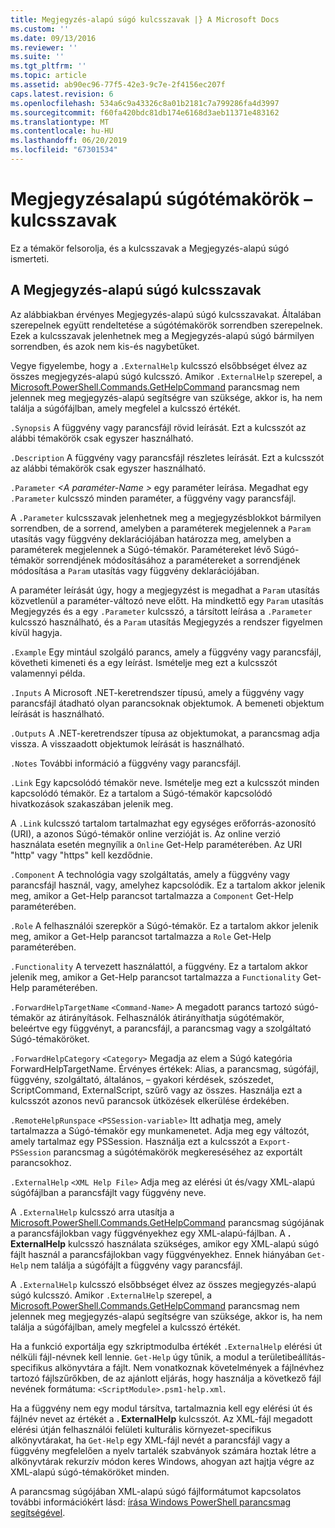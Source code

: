 ```yaml
---
title: Megjegyzés-alapú súgó kulcsszavak |} A Microsoft Docs
ms.custom: ''
ms.date: 09/13/2016
ms.reviewer: ''
ms.suite: ''
ms.tgt_pltfrm: ''
ms.topic: article
ms.assetid: ab90ec96-77f5-42e3-9c7e-2f4156ec207f
caps.latest.revision: 6
ms.openlocfilehash: 534a6c9a43326c8a01b2181c7a799286fa4d3997
ms.sourcegitcommit: f60fa420bdc81db174e6168d3aeb11371e483162
ms.translationtype: MT
ms.contentlocale: hu-HU
ms.lasthandoff: 06/20/2019
ms.locfileid: "67301534"
---
```

# <a name="comment-based-help-keywords"></a>Megjegyzésalapú súgótémakörök – kulcsszavak

Ez a témakör felsorolja, és a kulcsszavak a Megjegyzés-alapú súgó ismerteti.

## <a name="keywords-in-comment-based-help"></a>A Megjegyzés-alapú súgó kulcsszavak

Az alábbiakban érvényes Megjegyzés-alapú súgó kulcsszavakat. Általában szerepelnek együtt rendeltetése a súgótémakörök sorrendben szerepelnek. Ezek a kulcsszavak jelenhetnek meg a Megjegyzés-alapú súgó bármilyen sorrendben, és azok nem kis-és nagybetűket.

Vegye figyelembe, hogy a `.ExternalHelp` kulcsszó elsőbbséget élvez az összes megjegyzés-alapú súgó kulcsszó. Amikor `.ExternalHelp` szerepel, a [Microsoft.PowerShell.Commands.GetHelpCommand](/dotnet/api/Microsoft.PowerShell.Commands.gethelpcommand) parancsmag nem jelennek meg megjegyzés-alapú segítségre van szüksége, akkor is, ha nem találja a súgófájlban, amely megfelel a kulcsszó értékét.

`.Synopsis` A függvény vagy parancsfájl rövid leírását. Ezt a kulcsszót az alábbi témakörök csak egyszer használható.

`.Description` A függvény vagy parancsfájl részletes leírását. Ezt a kulcsszót az alábbi témakörök csak egyszer használható.

`.Parameter` *\<A paraméter-Name >* egy paraméter leírása. Megadhat egy `.Parameter` kulcsszó minden paraméter, a függvény vagy parancsfájl.

A `.Parameter` kulcsszavak jelenhetnek meg a megjegyzésblokkot bármilyen sorrendben, de a sorrend, amelyben a paraméterek megjelennek a `Param` utasítás vagy függvény deklarációjában határozza meg, amelyben a paraméterek megjelennek a Súgó-témakör. Paramétereket lévő Súgó-témakör sorrendjének módosításához a paramétereket a sorrendjének módosítása a `Param` utasítás vagy függvény deklarációjában.

A paraméter leírását úgy, hogy a megjegyzést is megadhat a `Param` utasítás közvetlenül a paraméter-változó neve előtt. Ha mindkettő egy `Param` utasítás Megjegyzés és a egy `.Parameter` kulcsszó, a társított leírása a `.Parameter` kulcsszó használható, és a `Param` utasítás Megjegyzés a rendszer figyelmen kívül hagyja.

`.Example` Egy mintául szolgáló parancs, amely a függvény vagy parancsfájl, követheti kimeneti és a egy leírást. Ismételje meg ezt a kulcsszót valamennyi példa.

`.Inputs` A Microsoft .NET-keretrendszer típusú, amely a függvény vagy parancsfájl átadható olyan parancsoknak objektumok. A bemeneti objektum leírását is használható.

`.Outputs` A .NET-keretrendszer típusa az objektumokat, a parancsmag adja vissza. A visszaadott objektumok leírását is használható.

`.Notes` További információ a függvény vagy parancsfájl.

`.Link` Egy kapcsolódó témakör neve. Ismételje meg ezt a kulcsszót minden kapcsolódó témakör. Ez a tartalom a Súgó-témakör kapcsolódó hivatkozások szakaszában jelenik meg.

A `.Link` kulcsszó tartalom tartalmazhat egy egységes erőforrás-azonosító (URI), a azonos Súgó-témakör online verzióját is. Az online verzió használata esetén megnyílik a `Online` Get-Help paraméterében. Az URI "http" vagy "https" kell kezdődnie.

`.Component` A technológia vagy szolgáltatás, amely a függvény vagy parancsfájl használ, vagy, amelyhez kapcsolódik. Ez a tartalom akkor jelenik meg, amikor a Get-Help parancsot tartalmazza a `Component` Get-Help paraméterében.

`.Role` A felhasználói szerepkör a Súgó-témakör. Ez a tartalom akkor jelenik meg, amikor a Get-Help parancsot tartalmazza a `Role` Get-Help paraméterében.

`.Functionality` A tervezett használattól, a függvény. Ez a tartalom akkor jelenik meg, amikor a Get-Help parancsot tartalmazza a `Functionality` Get-Help paraméterében.

`.ForwardHelpTargetName` `<Command-Name>` A megadott parancs tartozó súgó-témakör az átirányítások. Felhasználók átirányíthatja súgótémakör, beleértve egy függvényt, a parancsfájl, a parancsmag vagy a szolgáltató Súgó-témaköröket.

`.ForwardHelpCategory` `<Category>` Megadja az elem a Súgó kategória ForwardHelpTargetName. Érvényes értékek: Alias, a parancsmag, súgófájl, függvény, szolgáltató, általános, – gyakori kérdések, szószedet, ScriptCommand, ExternalScript, szűrő vagy az összes. Használja ezt a kulcsszót azonos nevű parancsok ütközések elkerülése érdekében.

`.RemoteHelpRunspace` `<PSSession-variable>` Itt adhatja meg, amely tartalmazza a Súgó-témakör egy munkamenetet. Adja meg egy változót, amely tartalmaz egy PSSession. Használja ezt a kulcsszót a `Export-PSSession` parancsmag a súgótémakörök megkereséséhez az exportált parancsokhoz.

`.ExternalHelp` `<XML Help File>` Adja meg az elérési út és/vagy XML-alapú súgófájlban a parancsfájlt vagy függvény neve.

A `.ExternalHelp` kulcsszó arra utasítja a [Microsoft.PowerShell.Commands.GetHelpCommand](/dotnet/api/Microsoft.PowerShell.Commands.gethelpcommand) parancsmag súgójának a parancsfájlokban vagy függvényekhez egy XML-alapú-fájlban. A **. ExternalHelp** kulcsszó használata szükséges, amikor egy XML-alapú súgó fájlt használ a parancsfájlokban vagy függvényekhez. Ennek hiányában `Get-Help` nem találja a súgófájlt a függvény vagy parancsfájl.

A `.ExternalHelp` kulcsszó elsőbbséget élvez az összes megjegyzés-alapú súgó kulcsszó. Amikor `.ExternalHelp` szerepel, a [Microsoft.PowerShell.Commands.GetHelpCommand](/dotnet/api/Microsoft.PowerShell.Commands.gethelpcommand) parancsmag nem jelennek meg megjegyzés-alapú segítségre van szüksége, akkor is, ha nem találja a súgófájlban, amely megfelel a kulcsszó értékét.

Ha a funkció exportálja egy szkriptmodulba értékét `.ExternalHelp` elérési út nélküli fájl-névnek kell lennie. `Get-Help` úgy tűnik, a modul a területibeállítás-specifikus alkönyvtára a fájlt. Nem vonatkoznak követelmények a fájlnévhez tartozó fájlszűrőkben, de az ajánlott eljárás, hogy használja a következő fájl nevének formátuma: `<ScriptModule>.psm1-help.xml`.

Ha a függvény nem egy modul társítva, tartalmaznia kell egy elérési út és fájlnév nevet az értékét a **. ExternalHelp** kulcsszót. Az XML-fájl megadott elérési útján felhasználói felületi kulturális környezet-specifikus alkönyvtárakat, ha `Get-Help` egy XML-fájl nevét a parancsfájl vagy a függvény megfelelően a nyelv tartalék szabványok számára hoztak létre a alkönyvtárak rekurzív módon keres Windows, ahogyan azt hajtja végre az XML-alapú súgó-témaköröket minden.

A parancsmag súgójában XML-alapú súgó fájlformátumot kapcsolatos további információkért lásd: [írása Windows PowerShell parancsmag segítségével](./writing-help-for-windows-powershell-cmdlets.md).